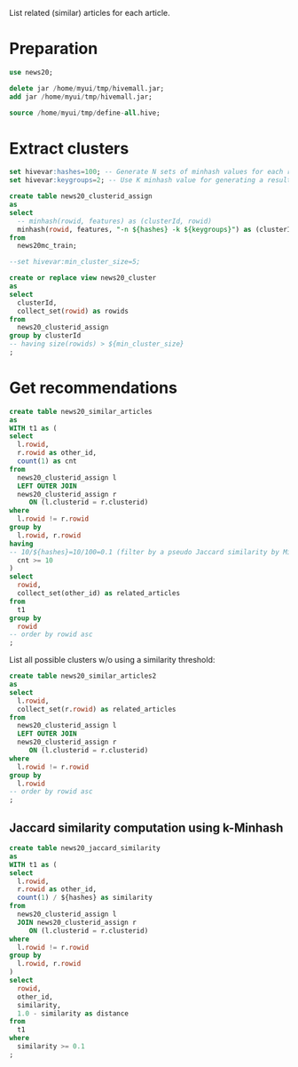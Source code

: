 <!--
  Licensed to the Apache Software Foundation (ASF) under one
  or more contributor license agreements.  See the NOTICE file
  distributed with this work for additional information
  regarding copyright ownership.  The ASF licenses this file
  to you under the Apache License, Version 2.0 (the
  "License"); you may not use this file except in compliance
  with the License.  You may obtain a copy of the License at

    http://www.apache.org/licenses/LICENSE-2.0

  Unless required by applicable law or agreed to in writing,
  software distributed under the License is distributed on an
  "AS IS" BASIS, WITHOUT WARRANTIES OR CONDITIONS OF ANY
  KIND, either express or implied.  See the License for the
  specific language governing permissions and limitations
  under the License.
-->
        
List related (similar) articles for each article.

# Preparation
```sql
use news20;

delete jar /home/myui/tmp/hivemall.jar;
add jar /home/myui/tmp/hivemall.jar;

source /home/myui/tmp/define-all.hive;
```

# Extract clusters
```sql
set hivevar:hashes=100; -- Generate N sets of minhash values for each row (DEFAULT: 5)
set hivevar:keygroups=2; -- Use K minhash value for generating a resulting value (DEFAULT: 2)

create table news20_clusterid_assign
as
select 
  -- minhash(rowid, features) as (clusterId, rowid)
  minhash(rowid, features, "-n ${hashes} -k ${keygroups}") as (clusterId, rowid)
from 
  news20mc_train;

--set hivevar:min_cluster_size=5;

create or replace view news20_cluster
as
select
  clusterId, 
  collect_set(rowid) as rowids
from 
  news20_clusterid_assign
group by clusterId
-- having size(rowids) > ${min_cluster_size}
;
```

# Get recommendations

```sql
create table news20_similar_articles
as
WITH t1 as (
select
  l.rowid,
  r.rowid as other_id,
  count(1) as cnt
from
  news20_clusterid_assign l 
  LEFT OUTER JOIN
  news20_clusterid_assign r
     ON (l.clusterid = r.clusterid)
where 
  l.rowid != r.rowid
group by
  l.rowid, r.rowid
having 
-- 10/${hashes}=10/100=0.1 (filter by a pseudo Jaccard similarity by Minhash is greater than or equals to 0.1)
  cnt >= 10 
)
select
  rowid,
  collect_set(other_id) as related_articles
from 
  t1
group by
  rowid
-- order by rowid asc
;
```

List all possible clusters w/o using a similarity threshold:
```sql
create table news20_similar_articles2
as
select
  l.rowid,
  collect_set(r.rowid) as related_articles
from
  news20_clusterid_assign l 
  LEFT OUTER JOIN
  news20_clusterid_assign r
     ON (l.clusterid = r.clusterid)
where 
  l.rowid != r.rowid
group by
  l.rowid
-- order by rowid asc
;
```

## Jaccard similarity computation using k-Minhash

```sql
create table news20_jaccard_similarity
as
WITH t1 as (
select
  l.rowid,
  r.rowid as other_id,
  count(1) / ${hashes} as similarity
from
  news20_clusterid_assign l 
  JOIN news20_clusterid_assign r
     ON (l.clusterid = r.clusterid)
where 
  l.rowid != r.rowid
group by
  l.rowid, r.rowid
)
select
  rowid,
  other_id,
  similarity,
  1.0 - similarity as distance
from
  t1
where
  similarity >= 0.1
;
```
